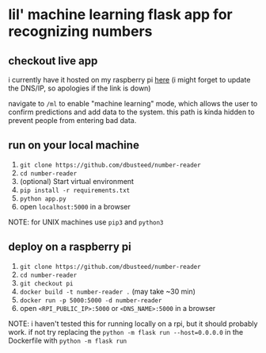 # lil' machine learning flask app for recognizing numbers

## checkout live app

i currently have it hosted on my raspberry pi [here](http://davis.mine.bz:5000)
(i might forget to update the DNS/IP, so apologies if the link is down)

navigate to `/ml` to enable "machine learning" mode, which allows the user to confirm predictions and add data to the system. this path is kinda hidden to prevent people from entering bad data.

## run on your local machine

1. `git clone https://github.com/dbusteed/number-reader`
2. `cd number-reader`
3. (optional) Start virtual environment
4. `pip install -r requirements.txt`
5. `python app.py`
6. open `localhost:5000` in a browser

NOTE: for UNIX machines use `pip3` and `python3`

## deploy on a raspberry pi

1. `git clone https://github.com/dbusteed/number-reader`
2. `cd number-reader`
3. `git checkout pi`
4. `docker build -t number-reader .` (may take ~30 min)
5. `docker run -p 5000:5000 -d number-reader`
6. open `<RPI_PUBLIC_IP>:5000` or `<DNS_NAME>:5000` in a browser

NOTE: i haven't tested this for running locally on a rpi, but it should probably work. if not try replacing the `python -m flask run --host=0.0.0.0` in the Dockerfile with `python -m flask run`
